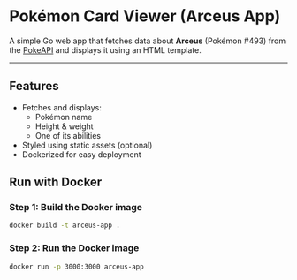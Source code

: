 #  Pokémon Card Viewer (Arceus App)

A simple Go web app that fetches data about **Arceus** (Pokémon #493) from the [PokeAPI](https://pokeapi.co) and displays it using an HTML template.

---

## Features

- Fetches and displays:
  - Pokémon name
  - Height & weight
  - One of its abilities
- Styled using static assets (optional)
- Dockerized for easy deployment



## Run with Docker

### Step 1: Build the Docker image
```bash
docker build -t arceus-app .
```

### Step 2: Run the Docker image
```bash
docker run -p 3000:3000 arceus-app
```
